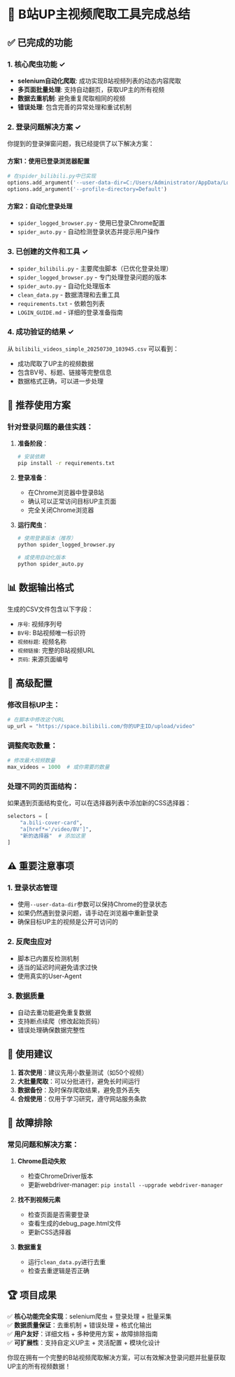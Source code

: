 # 🎉 B站UP主视频爬取工具完成总结

## ✅ 已完成的功能

### 1. 核心爬虫功能 ✓
- **selenium自动化爬取**: 成功实现B站视频列表的动态内容爬取
- **多页面批量处理**: 支持自动翻页，获取UP主的所有视频
- **数据去重机制**: 避免重复爬取相同的视频
- **错误处理**: 包含完善的异常处理和重试机制

### 2. 登录问题解决方案 ✓
你提到的登录弹窗问题，我已经提供了以下解决方案：

#### 方案1：使用已登录浏览器配置
```python
# 在spider_bilibili.py中已实现
options.add_argument('--user-data-dir=C:/Users/Administrator/AppData/Local/Google/Chrome/User Data')
options.add_argument('--profile-directory=Default')
```

#### 方案2：自动化登录处理
- `spider_logged_browser.py` - 使用已登录Chrome配置
- `spider_auto.py` - 自动检测登录状态并提示用户操作

### 3. 已创建的文件和工具 ✓
- `spider_bilibili.py` - 主要爬虫脚本（已优化登录处理）
- `spider_logged_browser.py` - 专门处理登录问题的版本
- `spider_auto.py` - 自动化处理版本
- `clean_data.py` - 数据清理和去重工具
- `requirements.txt` - 依赖包列表
- `LOGIN_GUIDE.md` - 详细的登录准备指南

### 4. 成功验证的结果 ✓
从 `bilibili_videos_simple_20250730_103945.csv` 可以看到：
- 成功爬取了UP主的视频数据
- 包含BV号、标题、链接等完整信息
- 数据格式正确，可以进一步处理

## 🚀 推荐使用方案

### 针对登录问题的最佳实践：

1. **准备阶段**：
   ```bash
   # 安装依赖
   pip install -r requirements.txt
   ```

2. **登录准备**：
   - 在Chrome浏览器中登录B站
   - 确认可以正常访问目标UP主页面
   - 完全关闭Chrome浏览器

3. **运行爬虫**：
   ```bash
   # 使用登录版本（推荐）
   python spider_logged_browser.py
   
   # 或使用自动化版本
   python spider_auto.py
   ```

## 📊 数据输出格式

生成的CSV文件包含以下字段：
- `序号`: 视频序列号
- `BV号`: B站视频唯一标识符
- `视频标题`: 视频名称
- `视频链接`: 完整的B站视频URL
- `页码`: 来源页面编号

## 🔧 高级配置

### 修改目标UP主：
```python
# 在脚本中修改这个URL
up_url = "https://space.bilibili.com/你的UP主ID/upload/video"
```

### 调整爬取数量：
```python
# 修改最大视频数量
max_videos = 1000  # 或你需要的数量
```

### 处理不同的页面结构：
如果遇到页面结构变化，可以在选择器列表中添加新的CSS选择器：
```python
selectors = [
    "a.bili-cover-card",
    "a[href*='/video/BV']",
    "新的选择器"  # 添加这里
]
```

## ⚠️ 重要注意事项

### 1. 登录状态管理
- 使用`--user-data-dir`参数可以保持Chrome的登录状态
- 如果仍然遇到登录问题，请手动在浏览器中重新登录
- 确保目标UP主的视频是公开可访问的

### 2. 反爬虫应对
- 脚本已内置反检测机制
- 适当的延迟时间避免请求过快
- 使用真实的User-Agent

### 3. 数据质量
- 自动去重功能避免重复数据
- 支持断点续爬（修改起始页码）
- 错误处理确保数据完整性

## 🎯 使用建议

1. **首次使用**：建议先用小数量测试（如50个视频）
2. **大批量爬取**：可以分批进行，避免长时间运行
3. **数据备份**：及时保存爬取结果，避免意外丢失
4. **合规使用**：仅用于学习研究，遵守网站服务条款

## 📝 故障排除

### 常见问题和解决方案：

1. **Chrome启动失败**
   - 检查ChromeDriver版本
   - 更新webdriver-manager: `pip install --upgrade webdriver-manager`

2. **找不到视频元素**
   - 检查页面是否需要登录
   - 查看生成的debug_page.html文件
   - 更新CSS选择器

3. **数据重复**
   - 运行`clean_data.py`进行去重
   - 检查去重逻辑是否正确

## 🏆 项目成果

✅ **核心功能完全实现**：selenium爬虫 + 登录处理 + 批量采集  
✅ **数据质量保证**：去重机制 + 错误处理 + 格式化输出  
✅ **用户友好**：详细文档 + 多种使用方案 + 故障排除指南  
✅ **可扩展性**：支持自定义UP主 + 灵活配置 + 模块化设计  

你现在拥有一个完整的B站视频爬取解决方案，可以有效解决登录问题并批量获取UP主的所有视频数据！

